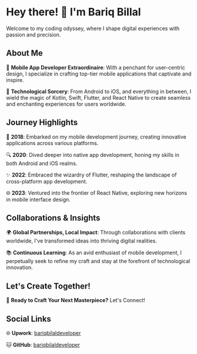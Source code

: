 # Hey there! 👋 I'm Bariq Billal

Welcome to my coding odyssey, where I shape digital experiences with passion and precision.

## About Me

📱 **Mobile App Developer Extraordinaire**: With a penchant for user-centric design, I specialize in crafting top-tier mobile applications that captivate and inspire.

🚀 **Technological Sorcery**: From Android to iOS, and everything in between, I wield the magic of Kotlin, Swift, Flutter, and React Native to create seamless and enchanting experiences for users worldwide.

## Journey Highlights

🌟 **2018**: Embarked on my mobile development journey, creating innovative applications across various platforms.

🔍 **2020**: Dived deeper into native app development, honing my skills in both Android and iOS realms.

✨ **2022**: Embraced the wizardry of Flutter, reshaping the landscape of cross-platform app development.

🌐 **2023**: Ventured into the frontier of React Native, exploring new horizons in mobile interface design.

## Collaborations & Insights

🌍 **Global Partnerships, Local Impact**: Through collaborations with clients worldwide, I've transformed ideas into thriving digital realities.

📚 **Continuous Learning**: As an avid enthusiast of mobile development, I perpetually seek to refine my craft and stay at the forefront of technological innovation.

## Let's Create Together!

🔧 **Ready to Craft Your Next Masterpiece?** Let's Connect!

## Social Links

🌐 **Upwork**: [bariqbilaldeveloper](https://www.upwork.com/bariqbilaldeveloper)

🐱 **GitHub**: [bariqbilaldeveloper](https://github.com/bariqbilaldeveloper)

